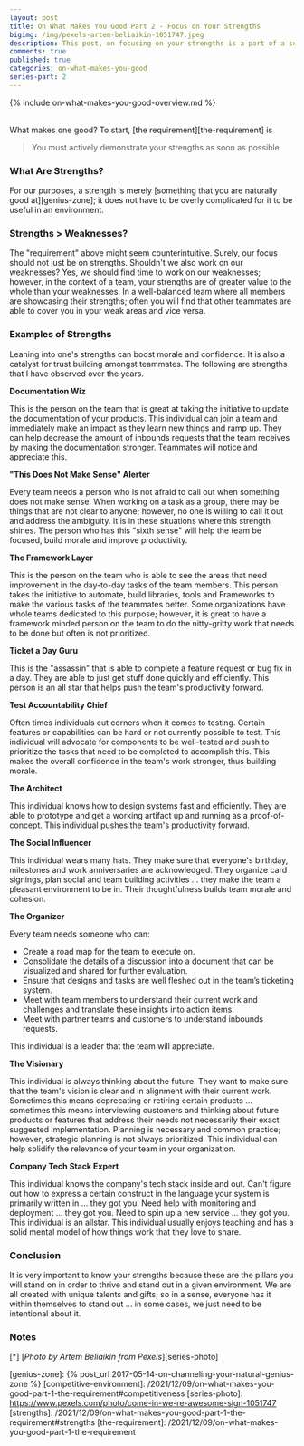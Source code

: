 ```yaml
---
layout: post
title: On What Makes You Good Part 2 - Focus on Your Strengths
bigimg: /img/pexels-artem-beliaikin-1051747.jpeg
description: This post, on focusing on your strengths is a part of a series where we are exploring “how to be good” went joining a new environment (industry, organization, team, etc).  We list quite a few archetypes of members on software engineering teams that will be fun to go through.
comments: true
published: true
categories: on-what-makes-you-good
series-part: 2
---
```


{% include on-what-makes-you-good-overview.md %}   
<br/>

What makes one good?  To start, [the requirement][the-requirement] is 

> You must actively demonstrate your strengths as soon as possible.

### What Are Strengths?
For our purposes, a strength is merely [something that you are naturally good at][genius-zone]; it does not have to be overly complicated for it to be useful in an environment.

### Strengths > Weaknesses?
The "requirement" above might seem counterintuitive.  Surely, our focus should not just be on strengths.  Shouldn't we also work on our weaknesses?  Yes, we should find time to work on our weaknesses; however, in the context of a team, your strengths are of greater value to the whole than your weaknesses.  In a well-balanced team where all members are showcasing their strengths; often you will find that other teammates are able to cover you in your weak areas and vice versa.

### Examples of Strengths
Leaning into one's strengths can boost morale and confidence.  It is also a catalyst for trust building amongst teammates.  The following are strengths that I have observed over the years.

**Documentation Wiz**

This is the person on the team that is great at taking the initiative to update the documentation of your products.  This individual can join a team and immediately make an impact as they learn new things and ramp up.  They can help decrease the amount of inbounds requests that the team receives by making the documentation stronger.  Teammates will notice and appreciate this.

**"This Does Not Make Sense" Alerter**

Every team needs a person who is not afraid to call out when something does not make sense.  When working on a task as a group, there may be things that are not clear to anyone; however, no one is willing to call it out and address the ambiguity. It is in these situations where this strength shines.  The person who has this "sixth sense" will help the team be focused, build morale and improve productivity.

**The Framework Layer**

 This is the person on the team who is able to see the areas that need improvement in the day-to-day tasks of the team members. This person takes the initiative to automate, build libraries, tools and Frameworks to make the various tasks of the teammates better. Some organizations have whole teams dedicated to this purpose; however, it is great to have a framework minded person on the team to do the nitty-gritty work that needs to be done but often is not prioritized.

**Ticket a Day Guru**

 This is the "assassin" that is able to complete a feature request or bug fix in a day. They are able to just get stuff done quickly and efficiently. This person is an all star that helps push the team's productivity forward.

**Test Accountability Chief**

Often times individuals cut corners when it comes to testing. Certain features or capabilities can be hard or not currently possible to test.  This individual will advocate for components to be well-tested and push to prioritize the tasks that need to be completed to accomplish this.  This makes the overall confidence in the team's work stronger, thus building morale.

**The Architect**

This individual knows how to design systems fast and efficiently. They are able to prototype and get a working artifact up and running as a proof-of-concept. This individual pushes the team's productivity forward.

**The Social Influencer**

This individual wears many hats. They make sure that everyone's birthday, milestones and work anniversaries are acknowledged.  They organize card signings, plan social and team building activities ... they make the team a pleasant environment to be in.  Their thoughtfulness builds team morale and cohesion.

**The Organizer**

Every team needs someone who can: 
* Create a road map for the team to execute on.
* Consolidate the details of a discussion into a document that can be visualized and shared for further evaluation.
* Ensure that designs and tasks are well fleshed out in the team’s ticketing system.
* Meet with team members to understand their current work and challenges and translate these insights into action items.
* Meet with partner teams and customers to understand inbounds requests.  

This individual is a leader that the team will appreciate.

**The Visionary**

This individual is always thinking about the future. They want to make sure that the team's vision is clear and in alignment with their current work. Sometimes this means deprecating or retiring certain products …  sometimes this means interviewing customers and thinking about future products or features that address their needs not necessarily their exact suggested implementation.  Planning is necessary and common practice; however, strategic planning is not always prioritized.  This individual can help solidify the relevance of your team in your organization.

**Company Tech Stack Expert**

This individual knows the company's tech stack inside and out.  Can't figure out how to express a certain construct in the language your system is primarily written in ... they got you.  Need help with monitoring and deployment ... they got you.  Need to spin up a new service ... they got you.  This individual is an allstar.  This individual usually enjoys teaching and has a solid mental model of how things work that they love to share.  

### Conclusion
It is very important to know your strengths because these are the pillars you will stand on in order to thrive and stand out in a given environment.  We are all created with unique talents and gifts; so in a sense, everyone has it within themselves to stand out ... in some cases, we just need to be intentional about it.

### Notes

[<a name="series-photo">\*</a>] [*Photo by Artem Beliaikin from Pexels*][series-photo]

[genius-zone]: {% post_url 2017-05-14-on-channeling-your-natural-genius-zone %}
[competitive-environment]: /2021/12/09/on-what-makes-you-good-part-1-the-requirement#competitiveness
[series-photo]: https://www.pexels.com/photo/come-in-we-re-awesome-sign-1051747
[strengths]: /2021/12/09/on-what-makes-you-good-part-1-the-requirement#strengths
[the-requirement]: /2021/12/09/on-what-makes-you-good-part-1-the-requirement